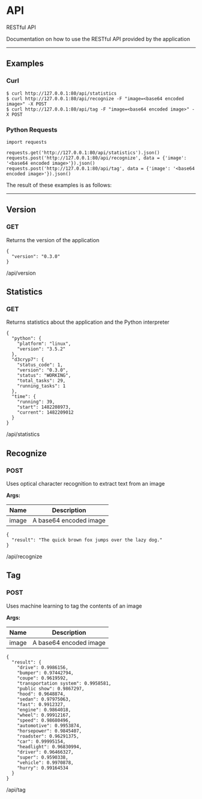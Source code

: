 API
===

RESTful API

Documentation on how to use the RESTful API provided by the application

- - - - - - - - - - - - - - - - - - - - - - - - - - - - - - - - - - - - - - - -

Examples
--------

### Curl

	$ curl http://127.0.0.1:80/api/statistics
	$ curl http://127.0.0.1:80/api/recognize -F "image=<base64 encoded image>" -X POST
	$ curl http://127.0.0.1:80/api/tag -F "image=<base64 encoded image>" -X POST

### Python Requests

	import requests

	requests.get('http://127.0.0.1:80/api/statistics').json()
	requests.post('http://127.0.0.1:80/api/recognize', data = {'image': '<base64 encoded image>'}).json()
	requests.post('http://127.0.0.1:80/api/tag', data = {'image': '<base64 encoded image>'}).json()

The result of these examples is as follows:

- - - - - - - - - - - - - - - - - - - - - - - - - - - - - - - - - - - - - - - -

Version
-------

### GET

Returns the version of the application

	{
	  "version": "0.3.0"
	}

/api/version

Statistics
----------

### GET

Returns statistics about the application and the Python interpreter

	{
	  "python": {
	    "platform": "linux",
	    "version": "3.5.2"
	  },
	  "d3cryp7": {
	    "status_code": 1,
	    "version": "0.3.0",
	    "status": "WORKING",
	    "total_tasks": 29,
	    "running_tasks": 1
	  },
	  "time": {
	    "running": 39,
	    "start": 1482208973,
	    "current": 1482209012
	  }
	}

/api/statistics

Recognize
---------

### POST

Uses optical character recognition to extract text from an image

**Args:**

| Name  |      Description       |
|-------|------------------------|
| image | A base64 encoded image |

	{
	  "result": "The quick brown fox jumps over the lazy dog."
	}

/api/recognize

Tag
---

### POST

Uses machine learning to tag the contents of an image

**Args:**

| Name  |      Description       |
|-------|------------------------|
| image | A base64 encoded image |

	{
	  "result": {
	    "drive": 0.9986156,
	    "bumper": 0.97442794,
	    "coupe": 0.9619592,
	    "transportation system": 0.9958581,
	    "public show": 0.9867297,
	    "hood": 0.9648874,
	    "sedan": 0.97975063,
	    "fast": 0.9912327,
	    "engine": 0.9864018,
	    "wheel": 0.99912167,
	    "speed": 0.98680496,
	    "automotive": 0.9953874,
	    "horsepower": 0.9845407,
	    "roadster": 0.96291375,
	    "car": 0.99995154,
	    "headlight": 0.96830994,
	    "driver": 0.96466327,
	    "super": 0.9590338,
	    "vehicle": 0.9970878,
	    "hurry": 0.99164534
	  }
	}

/api/tag
